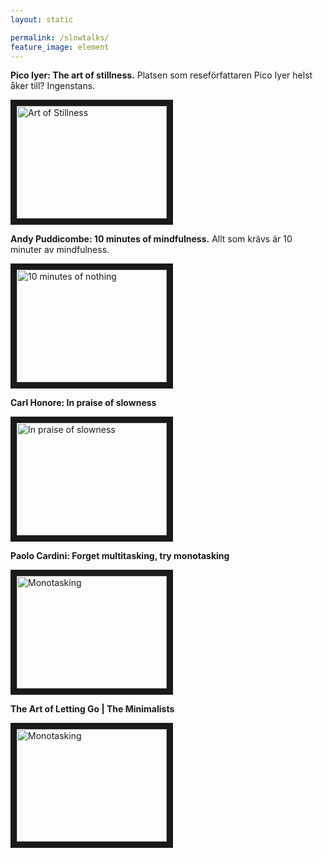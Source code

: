 ```yaml
---
layout: static

permalink: /slowtalks/
feature_image: element
---
```


**Pico Iyer: The art of stillness.**
Platsen som reseförfattaren Pico Iyer helst åker till? 
Ingenstans.

<a href="http://www.youtube.com/watch?feature=player_embedded&v=aUBawr1hUwo
" target="_blank"><img src="http://img.youtube.com/vi/aUBawr1hUwo/0.jpg" 
alt="Art of Stillness" width="240" height="180" border="10" /></a>



**Andy Puddicombe: 10 minutes of mindfulness.**
Allt som krävs är 10 minuter av mindfulness.

<a href="http://www.youtube.com/watch?feature=player_embedded&v=qzR62JJCMBQ
" target="_blank"><img src="http://img.youtube.com/vi/qzR62JJCMBQ/0.jpg" 
alt="10 minutes of nothing" width="240" height="180" border="10" /></a>


**Carl Honore: In praise of slowness**

<a href="http://www.youtube.com/watch?feature=player_embedded&v=UhXiHJ8vfuk" target="_blank"><img src="http://img.youtube.com/vi/UhXiHJ8vfuk/0.jpg" 
alt="In praise of slowness" width="240" height="180" border="10" /></a>


**Paolo Cardini: Forget multitasking, try monotasking**

<a href="http://www.youtube.com/watch?feature=player_embedded&v=0YNeyBANrTI" target="_blank"><img src="http://img.youtube.com/vi/0YNeyBANrTI/0.jpg" 
alt="Monotasking" width="240" height="180" border="10" /></a>

**The Art of Letting Go | The Minimalists**

<a href="http://www.youtube.com/watch?feature=player_embedded&v=w7rewjFNiys" target="_blank"><img src="http://img.youtube.com/vi/w7rewjFNiys/0.jpg" 
alt="Monotasking" width="240" height="180" border="10" /></a>

